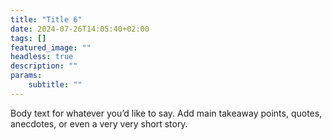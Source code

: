 ```yaml
---
title: "Title 6"
date: 2024-07-26T14:05:40+02:00
tags: []
featured_image: ""
headless: true
description: ""
params:
    subtitle: ""
---
```


Body text for whatever you’d like to say. Add main takeaway points, quotes, anecdotes, or even a very very short story. 